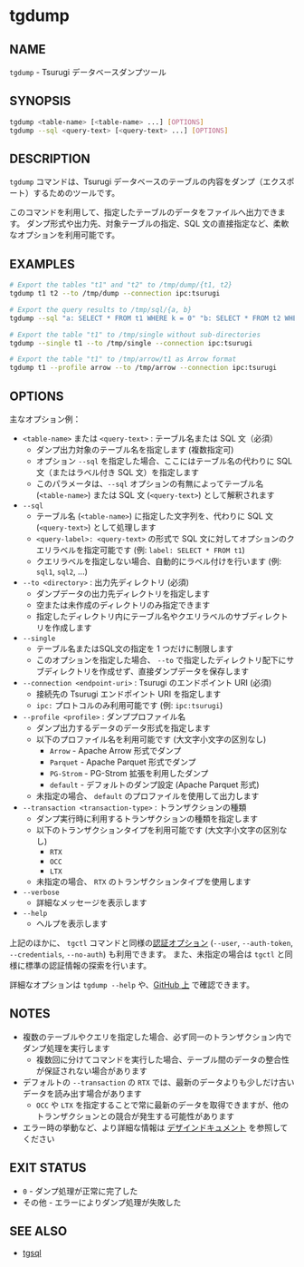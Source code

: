 # tgdump

## NAME

`tgdump` - Tsurugi データベースダンプツール

## SYNOPSIS

```sh
tgdump <table-name> [<table-name> ...] [OPTIONS]
tgdump --sql <query-text> [<query-text> ...] [OPTIONS]
```

## DESCRIPTION

`tgdump` コマンドは、Tsurugi データベースのテーブルの内容をダンプ（エクスポート）するためのツールです。

このコマンドを利用して、指定したテーブルのデータをファイルへ出力できます。
ダンプ形式や出力先、対象テーブルの指定、SQL 文の直接指定など、柔軟なオプションを利用可能です。

## EXAMPLES

```sh
# Export the tables "t1" and "t2" to /tmp/dump/{t1, t2}
tgdump t1 t2 --to /tmp/dump --connection ipc:tsurugi

# Export the query results to /tmp/sql/{a, b}
tgdump --sql "a: SELECT * FROM t1 WHERE k = 0" "b: SELECT * FROM t2 WHERE k = 1" --to /tmp/sql --connection ipc:tsurugi

# Export the table "t1" to /tmp/single without sub-directories
tgdump --single t1 --to /tmp/single --connection ipc:tsurugi

# Export the table "t1" to /tmp/arrow/t1 as Arrow format
tgdump t1 --profile arrow --to /tmp/arrow --connection ipc:tsurugi
```

## OPTIONS

主なオプション例：

* `<table-name>` または `<query-text>` : テーブル名または SQL 文（必須）
  * ダンプ出力対象のテーブル名を指定します (複数指定可)
  * オプション `--sql` を指定した場合、ここにはテーブル名の代わりに SQL 文（またはラベル付き SQL 文）を指定します
  * このパラメータは、`--sql` オプションの有無によってテーブル名 (`<table-name>`) または SQL 文 (`<query-text>`) として解釈されます
* `--sql`
  * テーブル名 (`<table-name>`) に指定した文字列を、代わりに SQL 文 (`<query-text>`) として処理します
  * `<query-label>: <query-text>` の形式で SQL 文に対してオプションのクエリラベルを指定可能です (例: `label: SELECT * FROM t1`)
  * クエリラベルを指定しない場合、自動的にラベル付けを行います (例: `sql1`, `sql2`, ...)
* `--to <directory>` : 出力先ディレクトリ (必須)
  * ダンプデータの出力先ディレクトリを指定します
  * 空または未作成のディレクトリのみ指定できます
  * 指定したディレクトリ内にテーブル名やクエリラベルのサブディレクトリを作成します
* `--single`
  * テーブル名またはSQL文の指定を 1 つだけに制限します
  * このオプションを指定した場合、 `--to` で指定したディレクトリ配下にサブディレクトリを作成せず、直接ダンプデータを保存します
* `--connection <endpoint-uri>` : Tsurugi のエンドポイント URI (必須)
  * 接続先の Tsurugi エンドポイント URI を指定します
  * `ipc:` プロトコルのみ利用可能です (例: `ipc:tsurugi`)
* `--profile <profile>` : ダンププロファイル名
  * ダンプ出力するデータのデータ形式を指定します
  * 以下のプロファイル名を利用可能です (大文字小文字の区別なし)
    * `Arrow` - Apache Arrow 形式でダンプ
    * `Parquet` - Apache Parquet 形式でダンプ
    * `PG-Strom` - PG-Strom 拡張を利用したダンプ
    * `default` - デフォルトのダンプ設定 (Apache Parquet 形式)
  * 未指定の場合、 `default` のプロファイルを使用して出力します
* `--transaction <transaction-type>` : トランザクションの種類
  * ダンプ実行時に利用するトランザクションの種類を指定します
  * 以下のトランザクションタイプを利用可能です (大文字小文字の区別なし)
    * `RTX`
    * `OCC`
    * `LTX`
  * 未指定の場合、 `RTX` のトランザクションタイプを使用します
* `--verbose`
  * 詳細なメッセージを表示します
* `--help`
  * ヘルプを表示します

上記のほかに、 `tgctl` コマンドと同様の[認証オプション](./tgctl_ja.md#認証オプション) (`--user`, `--auth-token`, `--credentials`, `--no-auth`) も利用できます。
また、未指定の場合は `tgctl` と同様に標準の認証情報の探索を行います。

詳細なオプションは `tgdump --help` や、[GitHub 上](https://github.com/project-tsurugi/tanzawa/blob/master/modules/tgdump/README.md) で確認できます。

## NOTES

* 複数のテーブルやクエリを指定した場合、必ず同一のトランザクション内でダンプ処理を実行します
  * 複数回に分けてコマンドを実行した場合、テーブル間のデータの整合性が保証されない場合があります
* デフォルトの `--transaction` の `RTX` では、最新のデータよりも少しだけ古いデータを読み出す場合があります
  * `OCC` や `LTX` を指定することで常に最新のデータを取得できますが、他のトランザクションとの競合が発生する可能性があります
* エラー時の挙動など、より詳細な情報は [デザインドキュメント](https://github.com/project-tsurugi/tanzawa/blob/master/docs/tgdump-design_ja.md) を参照してください

## EXIT STATUS

* `0` - ダンプ処理が正常に完了した
* その他 - エラーによりダンプ処理が失敗した

## SEE ALSO

* [tgsql](./tgsql_ja.md)
